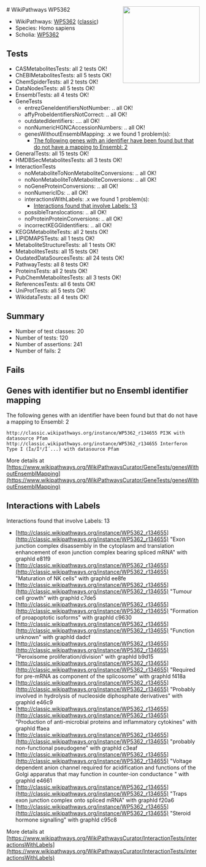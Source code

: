 <img style="float: right; width: 200px" src="https://upload.wikimedia.org/wikipedia/commons/thumb/8/83/Wplogo_with_text_500.png/640px-Wplogo_with_text_500.png" />
# WikiPathways WP5362

* WikiPathways: [WP5362](https://wikipathways.org/pathways/WP5362) ([classic](https://classic.wikipathways.org/instance/WP5362))
* Species: Homo sapiens
* Scholia: [WP5362](https://scholia.toolforge.org/wikipathways/WP5362)
## Tests
* CASMetabolitesTests: all 2 tests OK!
* ChEBIMetabolitesTests: all 5 tests OK!
* ChemSpiderTests: all 2 tests OK!
* DataNodesTests: all 5 tests OK!
* EnsemblTests: all 4 tests OK!
* GeneTests
    * entrezGeneIdentifiersNotNumber: .. all OK!
    * affyProbeIdentifiersNotCorrect: .. all OK!
    * outdatedIdentifiers: .... all OK!
    * nonNumericHGNCAccessionNumbers: .. all OK!
    * genesWithoutEnsemblMapping: .x we found 1 problem(s):
        * [The following genes with an identifier have been found but that do not have a mapping to Ensembl: 2](#40286d84)
* GeneralTests: all 15 tests OK!
* HMDBSecMetabolitesTests: all 3 tests OK!
* InteractionTests
    * noMetaboliteToNonMetaboliteConversions: .. all OK!
    * noNonMetaboliteToMetaboliteConversions: .. all OK!
    * noGeneProteinConversions: .. all OK!
    * nonNumericIDs: .. all OK!
    * interactionsWithLabels: .x we found 1 problem(s):
        * [Interactions found that involve Labels: 13](#fe97a8bb)
    * possibleTranslocations: .. all OK!
    * noProteinProteinConversions: .. all OK!
    * incorrectKEGGIdentifiers: .. all OK!
* KEGGMetaboliteTests: all 2 tests OK!
* LIPIDMAPSTests: all 1 tests OK!
* MetaboliteStructureTests: all 1 tests OK!
* MetabolitesTests: all 15 tests OK!
* OudatedDataSourcesTests: all 24 tests OK!
* PathwayTests: all 8 tests OK!
* ProteinsTests: all 2 tests OK!
* PubChemMetabolitesTests: all 3 tests OK!
* ReferencesTests: all 6 tests OK!
* UniProtTests: all 5 tests OK!
* WikidataTests: all 4 tests OK!


## Summary

* Number of test classes: 20
* Number of tests: 120
* Number of assertions: 241
* Number of fails: 2

## Fails

<a name="40286d84" />

## Genes with identifier but no Ensembl identifier mapping

The following genes with an identifier have been found but that do not have a mapping to Ensembl: 2
```
http://classic.wikipathways.org/instance/WP5362_r134655 PI3K with datasource Pfam
http://classic.wikipathways.org/instance/WP5362_r134655 Interferon Type I (Î±/Î²/Î´...) with datasource Pfam
```

More details at [https://www.wikipathways.org/WikiPathwaysCurator/GeneTests/genesWithoutEnsemblMapping](https://www.wikipathways.org/WikiPathwaysCurator/GeneTests/genesWithoutEnsemblMapping)

<a name="fe97a8bb" />

## Interactions with Labels

Interactions found that involve Labels: 13

* [http://classic.wikipathways.org/instance/WP5362_r134655](http://classic.wikipathways.org/instance/WP5362_r134655) "Exon junction complex disassembly in 
the cytoplasm and translation 
enhancement of exon junction complex 
bearing spliced mRNA" with graphId e81f9
* [http://classic.wikipathways.org/instance/WP5362_r134655](http://classic.wikipathways.org/instance/WP5362_r134655) "Maturation of NK cells" with graphId ee8fe
* [http://classic.wikipathways.org/instance/WP5362_r134655](http://classic.wikipathways.org/instance/WP5362_r134655) "Tumour cell growth" with graphId c7de5
* [http://classic.wikipathways.org/instance/WP5362_r134655](http://classic.wikipathways.org/instance/WP5362_r134655) "Formation of proapoptotic isoforms" with graphId c9630
* [http://classic.wikipathways.org/instance/WP5362_r134655](http://classic.wikipathways.org/instance/WP5362_r134655) "Function unknown" with graphId dadcf
* [http://classic.wikipathways.org/instance/WP5362_r134655](http://classic.wikipathways.org/instance/WP5362_r134655) "Peroxisome proliferation/division" with graphId b9d15
* [http://classic.wikipathways.org/instance/WP5362_r134655](http://classic.wikipathways.org/instance/WP5362_r134655) "Required for pre-mRNA as 
component of the splicosome" with graphId f418a
* [http://classic.wikipathways.org/instance/WP5362_r134655](http://classic.wikipathways.org/instance/WP5362_r134655) "Probably involved in hydrolysis of 
nucleoside diphosphate derivatives" with graphId e46c9
* [http://classic.wikipathways.org/instance/WP5362_r134655](http://classic.wikipathways.org/instance/WP5362_r134655) "Production of anti-microbial proteins
and inflammatory cytokines" with graphId ffaea
* [http://classic.wikipathways.org/instance/WP5362_r134655](http://classic.wikipathways.org/instance/WP5362_r134655) "probably non-functional
pseudogene" with graphId c3eaf
* [http://classic.wikipathways.org/instance/WP5362_r134655](http://classic.wikipathways.org/instance/WP5362_r134655) "Voltage dependent anion channel required for
acidification and functions of the Golgi apparatus
that may function in counter-ion conductance " with graphId e4661
* [http://classic.wikipathways.org/instance/WP5362_r134655](http://classic.wikipathways.org/instance/WP5362_r134655) "Traps exon junction complex
onto spliced mRNA" with graphId f20a6
* [http://classic.wikipathways.org/instance/WP5362_r134655](http://classic.wikipathways.org/instance/WP5362_r134655) "Steroid hormone signalling" with graphId c95c8


More details at [https://www.wikipathways.org/WikiPathwaysCurator/InteractionTests/interactionsWithLabels](https://www.wikipathways.org/WikiPathwaysCurator/InteractionTests/interactionsWithLabels)


